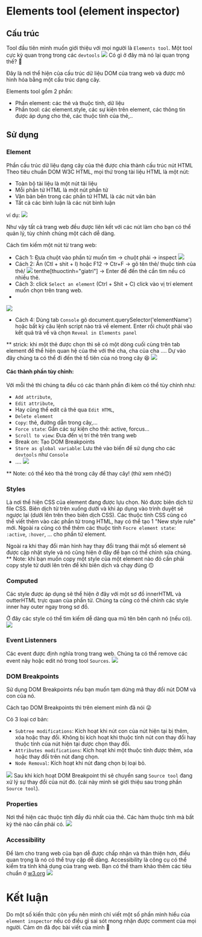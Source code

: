 # Elements tool (element inspector)
## Cấu trúc
Tool đầu tiên mình muốn giới thiệu với mọi người là `Elements tool`. Một tool cực kỳ quan trọng trong các `devtools`
![](https://images.viblo.asia/1477d68c-5841-4b9f-ad88-8bdc164cb263.PNG)
Có gì ở đây mà nó lại quan trọng thế? :thinking:

Đây là nơi thể hiện của cấu trúc dữ liệu DOM của trang web và được mô hình hóa bằng một cấu trúc dạng cây.

Elements tool gồm 2 phần:
- Phần element: các thẻ và thuộc tính, dữ liệu
- Phần tool: các element.style, các sự kiện trên element, các thông tin được áp dụng cho thẻ, các thuộc tính của thẻ,..
## Sử dụng
### Element
Phần cấu trúc dữ liệu dạng cây của thẻ được chia thành cấu trúc nút HTML
Theo tiêu chuẩn DOM W3C HTML, mọi thứ trong tài liệu HTML là một nút:
- Toàn bộ tài liệu là một nút tài liệu
- Mỗi phần tử HTML là một nút phần tử
- Văn bản bên trong các phần tử HTML là các nút văn bản
- Tất cả các bình luận là các nút bình luận

ví dụ: ![](https://images.viblo.asia/e90ffef5-e22f-40fd-b566-dc87a321fee6.gif)

Như vậy tất cả  trang web đều được liên kết với các nút làm cho bạn có thể quản lý, tùy chỉnh chúng một cách dễ dàng. 

Cách tìm kiếm một nút từ trang web: 
- Cách 1: Đưa chuột vào phần từ muốn tìm -> chuột phải -> inspect
![](https://images.viblo.asia/fca50ec2-802b-4295-ba1f-096ef7ff9e19.png)
- Cách 2: Ấn  (Ctl + shit + I) hoặc F12 -> Ctr+F -> gõ tên thẻ/ thuộc tính của thẻ/ ![](https://images.viblo.asia/7bcada7b-6e9f-4a05-8cd1-d0331b1ce94a.PNG)
tenthe[thuoctinh="giatri"]  -> Enter để đến thẻ cần tìm nếu có nhiều thẻ.
- Cách 3: click `Select an element` (Ctrl + Shit + C)  click vào vị trí element muốn chọn trên trang web.
- 
![](https://images.viblo.asia/eb484296-1f51-4401-b992-66aa731cb2e8.jpg)

- Cách 4: Dùng tab `Console` gõ document.querySelector('elementName') hoặc bất kỳ câu lệnh script nào trả về element. Enter rồi chuột phải vào kết quả trả về và chọn `Reveal in Elements panel`  

** strick: khi một thẻ được chọn thì sẽ có một dòng cuối cùng trên tab element để thể hiện quan hệ của thẻ với thẻ cha, cha của cha .... Dự vào đây chúng ta có thể đi đến thẻ tổ tiên của nó trong cây :laughing: 
![](https://images.viblo.asia/f016948b-4874-42d1-a19c-3a0efb38a380.PNG)

#### Các thành phần tùy chỉnh:
Với mỗi thẻ thì chúng ta đều có các thành phần đi kèm có thể tùy chỉnh như:
- `Add attribute`, 
-  `Edit attribute`,
- Hay cũng thể edit cả thẻ qua `Edit HTML`, 
- `Delete element`
- `Copy`: thẻ, đường dẫn trong cây,...
- `Force state`: Gắn các sự kiện cho thẻ: active, forcus...
- `Scroll to view`: Đưa đến vị trí thẻ trên trang web
- Break on: Tạo DOM Breakpoints
- `Store as global variable`: Lưu thẻ vào biến để sử dụng cho các `devtools` như `Console`
- .... 
 ![](https://images.viblo.asia/729dfd03-f270-4d35-829b-cd812830214a.png)
 
 
** Note: có thể kéo thả thẻ trong cây để thay cây! (thử xem nhé:upside_down_face:)
### Styles
Là nơi thể hiện CSS của element đang được lựu chọn. Nó được biên dịch từ file CSS. Biên dịch từ trên xuống dưới và khi áp dụng vào trình duyệt sẽ ngược lại (dưới lên trên theo biên dịch CSS).
Các thuộc tính CSS cũng có thể viết thêm vào các phần tử trong HTML, hay có thể tạo 1 "New style rule" mới. Ngoài ra cũng có thể thêm các thuộc tính `Focre element state`: `:active`, `:hover`, ... cho phần tử element.

Ngoài ra khi thay đổi màn hình hay thay đổi trang thái một số element sẽ được cập nhật style và nó cũng hiện ở đây để bạn có thể chỉnh sửa chúng.
** Note: khi bạn muốn copy một style của một element nào đó cần phải copy style từ dưới lên trên để khi biên dịch và chạy đúng :upside_down_face:
### Computed
Các style được áp dụng sẽ thể hiện ở đây với một sơ đồ innerHTML và outterHTML trực quan của phần tử. Chúng ta cũng có thể chỉnh các style inner hay outer ngay trong sơ đồ.

Ở đây các style có thể tìm kiếm dễ dàng qua mũ tên bên cạnh nó (nếu có).
![](https://images.viblo.asia/10c0629b-dc5f-41b5-bea8-11d43aa96df7.png)

### Event Listenners
Các event được định nghĩa trong trang web. Chúng ta có thể remove các event này hoặc edit nó trong tool `Sources`.
![](https://images.viblo.asia/26671692-7e05-4545-9599-b4349ecf741a.PNG)

### DOM Breakpoints
Sử dụng DOM Breakpoints nếu bạn muốn tạm dừng mã thay đổi nút DOM và con của nó.

Cách tạo DOM Breakpoints thì trên element mình đã nói :stuck_out_tongue_winking_eye:

Có 3 loại cơ bản:
- `Subtree modifications`: Kích hoạt khi nút con của nút hiện tại bị thêm, xóa hoặc thay đổi. Không bị kích hoạt khi thuộc tính nút con thay đổi hay thuộc tính của nút hiện tại được chọn thay đổi.
- `Attributes modifications`: Kích hoạt khi một thuộc tính được thêm, xóa hoặc thay đổi trên nút đang chọn.
- `Node Removal`: Kích hoạt khi nút đang chọn bị loại bỏ.

![](https://images.viblo.asia/aeac1014-7daf-4ec6-91c6-da7ec3003f77.PNG)
 Sau khi kích hoạt DOM Breakpoint thì sẽ chuyển sang `Source tool` đang xử lý sự thay đổi của nút đó. (cái này mình sẽ giới thiệu sau trong phần `Source tool`).
### Properties
Nơi thể hiện các thuộc tính đầy đủ nhất của thẻ. Các hàm thuộc tính mà bất kỳ thẻ nào cần phải có.
![](https://images.viblo.asia/a467a7aa-07e5-40d6-9cf7-4c77ffadc40f.PNG)

### Accessibility
Để làm cho trang web của bạn dễ được chấp nhận và thân thiện hơn, điều quan trọng là nó có thể truy cập dễ dàng. Accessibility là công cụ có thể kiểm tra tính khả dụng của trang web.
Bạn có thể tham khảo thêm các tiêu chuẩn ở [w3.org](https://www.w3.org/TR/WCAG20/)
![](https://images.viblo.asia/3c725099-ff53-4ced-b188-6eb78a8525ac.PNG)

# Kết luận
Do một số kiến thức còn yếu nên mình chỉ viết một số phần mình hiểu của `element inspector` nếu có điều gì sai sót mong nhận được comment của mọi người. 
Cảm ơn đã đọc bài viết của mình  :maple_leaf: